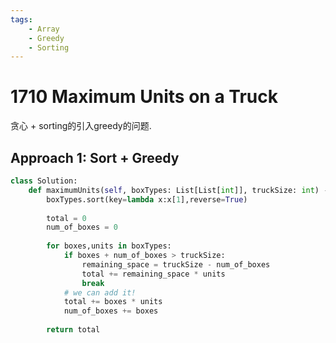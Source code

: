 ```yaml
---
tags:
    - Array
    - Greedy
    - Sorting
---
```



# 1710 Maximum Units on a Truck

贪心 + sorting的引入greedy的问题.

## Approach 1: Sort + Greedy

```python
class Solution:
    def maximumUnits(self, boxTypes: List[List[int]], truckSize: int) -> int:
        boxTypes.sort(key=lambda x:x[1],reverse=True)
        
        total = 0
        num_of_boxes = 0
        
        for boxes,units in boxTypes:
            if boxes + num_of_boxes > truckSize:
                remaining_space = truckSize - num_of_boxes
                total += remaining_space * units
                break
            # we can add it!
            total += boxes * units
            num_of_boxes += boxes
        
        return total
```

